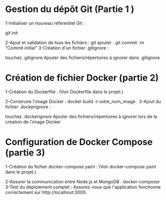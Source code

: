 # Gestion du dépôt Git (Partie 1 )
1-Initialiser un nouveau référentiel Git :

git init

2-Ajout et validation de tous les fichiers :
git ajouter .
git commit -m "Commit initial"
3-Création d'un fichier .gitignore :

touchez .gitignore
 Ajouter des fichiers/répertoires à ignorer dans .gitignore

# Création de fichier Docker (partie 2)
1-Création du Dockerfile :
(Voir Dockerfile dans le projet.)

2-Construire l'image Docker :
docker build -t votre_nom_image .
3-Ajout du fichier .dockerignore :

touchez .dockerignore
 Ajouter des fichiers/répertoires à ignorer lors de la création de l'image Docker

# Configuration de Docker Compose (partie 3)

1-Création du fichier docker-compose.yaml :
(Voir docker-compose.yaml dans le projet.)

2-Assurer la communication entre Node.js et MongoDB :
docker-composer
3-Test du déploiement complet :
Assurez-vous que l'application fonctionne correctement sur http://localhost:3000.